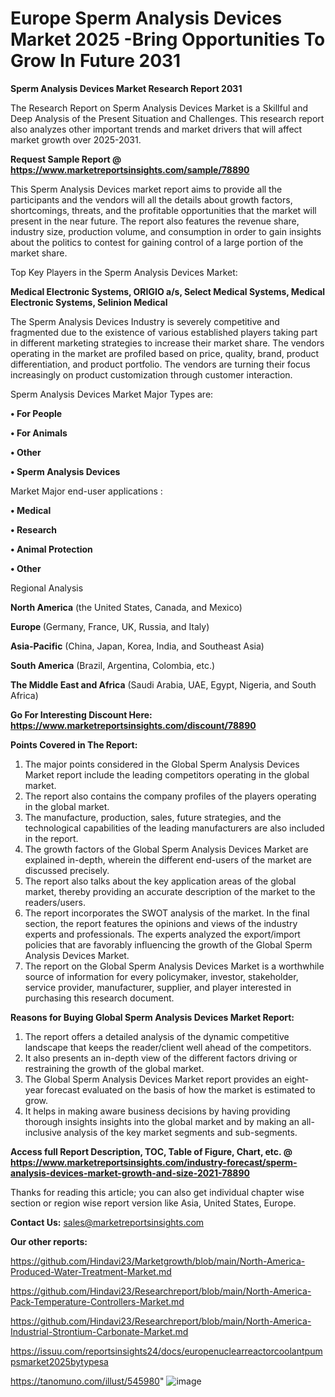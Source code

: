 # Europe Sperm Analysis Devices Market 2025 -Bring Opportunities To Grow In Future 2031

<strong>Sperm Analysis Devices Market Research Report 2031</strong>

The Research Report on Sperm Analysis Devices Market is a Skillful and Deep Analysis of the Present Situation and Challenges. This research report also analyzes other important trends and market drivers that will affect market growth over 2025-2031.

<strong>Request Sample Report @ <a href=https://www.marketreportsinsights.com/sample/78890>https://www.marketreportsinsights.com/sample/78890</a></strong>

This Sperm Analysis Devices market report aims to provide all the participants and the vendors will all the details about growth factors, shortcomings, threats, and the profitable opportunities that the market will present in the near future. The report also features the revenue share, industry size, production volume, and consumption in order to gain insights about the politics to contest for gaining control of a large portion of the market share.

Top Key Players in the Sperm Analysis Devices Market:

<strong>Medical Electronic Systems, ORIGIO a/s, Select Medical Systems, Medical Electronic Systems, Selinion Medical</strong>

The Sperm Analysis Devices Industry is severely competitive and fragmented due to the existence of various established players taking part in different marketing strategies to increase their market share. The vendors operating in the market are profiled based on price, quality, brand, product differentiation, and product portfolio. The vendors are turning their focus increasingly on product customization through customer interaction.

Sperm Analysis Devices Market Major Types are:

<strong>• For People

• For Animals

• Other

• Sperm Analysis Devices</strong>

Market Major end-user applications :

<strong>• Medical

• Research

• Animal Protection

• Other</strong>

Regional Analysis

</u><strong><b>North America</b></strong> (the United States, Canada, and Mexico)

<strong><b>Europe </b></strong>(Germany, France, UK, Russia, and Italy)

<strong><b>Asia-Pacific</b></strong> (China, Japan, Korea, India, and Southeast Asia)

<strong><b>South America</b></strong> (Brazil, Argentina, Colombia, etc.)

<strong><b>The Middle East and Africa</b></strong> (Saudi Arabia, UAE, Egypt, Nigeria, and South Africa)

<strong>Go For Interesting Discount Here: <a href=https://www.marketreportsinsights.com/discount/78890>https://www.marketreportsinsights.com/discount/78890</a></strong>

<strong>Points Covered in The Report:</strong>
<ol>
  <li>The major points considered in the Global Sperm Analysis Devices Market report include the leading competitors operating in the global market.</li>
  <li>The report also contains the company profiles of the players operating in the global market.</li>
  <li>The manufacture, production, sales, future strategies, and the technological capabilities of the leading manufacturers are also included in the report.</li>
  <li>The growth factors of the Global Sperm Analysis Devices Market are explained in-depth, wherein the different end-users of the market are discussed precisely.</li>
  <li>The report also talks about the key application areas of the global market, thereby providing an accurate description of the market to the readers/users.</li>
  <li>The report incorporates the SWOT analysis of the market. In the final section, the report features the opinions and views of the industry experts and professionals. The experts analyzed the export/import policies that are favorably influencing the growth of the Global Sperm Analysis Devices Market.</li>
  <li>The report on the Global Sperm Analysis Devices Market is a worthwhile source of information for every policymaker, investor, stakeholder, service provider, manufacturer, supplier, and player interested in purchasing this research document.</li>
</ol>
<strong>Reasons for Buying Global Sperm Analysis Devices Market Report:</strong>

<ol>
  <li>The report offers a detailed analysis of the dynamic competitive landscape that keeps the reader/client well ahead of the competitors.</li>
  <li>It also presents an in-depth view of the different factors driving or restraining the growth of the global market.</li>
  <li>The Global Sperm Analysis Devices Market report provides an eight-year forecast evaluated on the basis of how the market is estimated to grow.</li>
  <li>It helps in making aware business decisions by having providing thorough insights insights into the global market and by making an all-inclusive analysis of the key market segments and sub-segments.</li>
</ol>
<strong>Access full Report Description, TOC, Table of Figure, Chart, etc. @ <a href=https://www.marketreportsinsights.com/industry-forecast/sperm-analysis-devices-market-growth-and-size-2021-78890>https://www.marketreportsinsights.com/industry-forecast/sperm-analysis-devices-market-growth-and-size-2021-78890</a></strong>


Thanks for reading this article; you can also get individual chapter wise section or region wise report version like Asia, United States, Europe.

<strong>Contact Us:</strong>
sales@marketreportsinsights.com

<strong>Our other reports:</strong>

<a href=https://github.com/Hindavi23/Marketgrowth/blob/main/North-America-Produced-Water-Treatment-Market.md>https://github.com/Hindavi23/Marketgrowth/blob/main/North-America-Produced-Water-Treatment-Market.md</a>

<a href=https://github.com/Hindavi23/Researchreport/blob/main/North-America-Pack-Temperature-Controllers-Market.md>https://github.com/Hindavi23/Researchreport/blob/main/North-America-Pack-Temperature-Controllers-Market.md</a>

<a href=https://github.com/Hindavi23/Researchreport/blob/main/North-America-Industrial-Strontium-Carbonate-Market.md>https://github.com/Hindavi23/Researchreport/blob/main/North-America-Industrial-Strontium-Carbonate-Market.md</a>

<a href=https://issuu.com/reportsinsights24/docs/europenuclearreactorcoolantpumpsmarket2025bytypesa>https://issuu.com/reportsinsights24/docs/europenuclearreactorcoolantpumpsmarket2025bytypesa</a>

<a href=https://tanomuno.com/illust/545980>https://tanomuno.com/illust/545980</a>"
![image](https://github.com/user-attachments/assets/6ef6f6a8-b9e4-4f38-84cf-7714ec8b9e9f)
